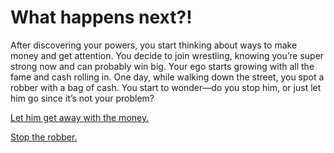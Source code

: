 # What happens next?!

After discovering your powers, you start thinking about ways to make money and get attention. You decide to join wrestling, knowing you’re super strong now and can probably win big. Your ego starts growing with all the fame and cash rolling in. One day, while walking down the street, you spot a robber with a bag of cash. You start to wonder—do you stop him, or just let him go since it’s not your problem?

[Let him get away with the money.](robber-kills-uncle.md)

[Stop the robber.](stop-robber.md)
